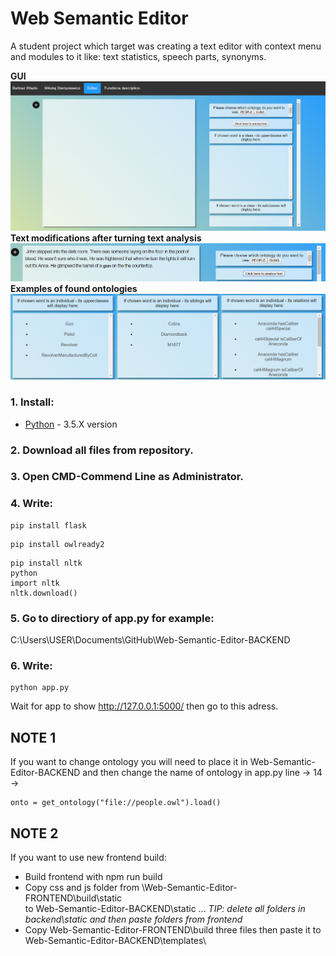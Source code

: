 # Web Semantic Editor
A student project which target was creating a text editor with context menu and modules to it like: text statistics, speech parts, synonyms.

**GUI**
![alt text](https://github.com/BartoszWlazlo/Web-Semantic-Editor/blob/master/readme/GUI.png)
**Text modifications after turning text analysis**
![alt text](https://github.com/BartoszWlazlo/Web-Semantic-Editor/blob/master/readme/output1.png)
**Examples of found ontologies**
![alt text](https://github.com/BartoszWlazlo/Web-Semantic-Editor/blob/master/readme/outputlist.png)

### 1. Install:

* [Python](https://www.python.org) - 3.5.X version

### 2. Download all files from repository.

### 3. Open CMD-Commend Line as Administrator.

### 4. Write:
```
pip install flask  
```
```
pip install owlready2
```
```
pip install nltk
python
import nltk
nltk.download()
```

### 5. Go to directiory of app.py for example:
C:\Users\USER\Documents\GitHub\Web-Semantic-Editor-BACKEND

### 6. Write:
```
python app.py
```
Wait for app to show http://127.0.0.1:5000/ then go to this adress.

## NOTE 1
If you want to change ontology you will need to place it in Web-Semantic-Editor-BACKEND
and then change the name of ontology in app.py line -> 14 ->  

```   
onto = get_ontology("file://people.owl").load()
```
## NOTE 2
If you want to use new frontend build:
* Build frontend with npm run build
* Copy css and js folder from \Web-Semantic-Editor-FRONTEND\build\static\
  to Web-Semantic-Editor-BACKEND\static ...  *TIP: delete all folders in backend\static and then paste folders from frontend*
* Copy Web-Semantic-Editor-FRONTEND\build three files then paste it to Web-Semantic-Editor-BACKEND\templates\
